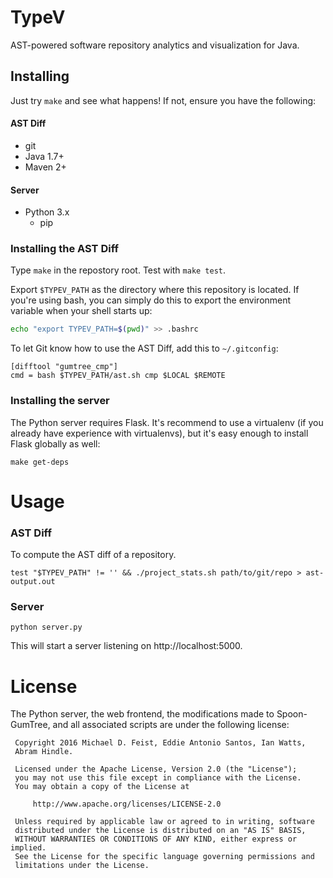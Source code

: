 # TypeV

AST-powered software repository analytics and visualization for Java.

## Installing

Just try `make` and see what happens! If not, ensure you have the
following:

#### AST Diff

 * git
 * Java 1.7+
 * Maven 2+

#### Server

 * Python 3.x
     - pip

### Installing the AST Diff

Type `make` in the repostory root. Test with `make test`.

Export `$TYPEV_PATH` as the directory where this repository is located.
If you're using bash, you can simply do this to export the environment
variable when your shell starts up:

```sh
echo "export TYPEV_PATH=$(pwd)" >> .bashrc
```

To let Git know how to use the AST Diff, add this to `~/.gitconfig`:

    [difftool "gumtree_cmp"]
    cmd = bash $TYPEV_PATH/ast.sh cmp $LOCAL $REMOTE

### Installing the server

The Python server requires Flask. It's recommend to use a virtualenv (if
you already have experience with virtualenvs), but it's easy enough to
install Flask globally as well:

    make get-deps

# Usage

### AST Diff

To compute the AST diff of a repository.

    test "$TYPEV_PATH" != '' && ./project_stats.sh path/to/git/repo > ast-output.out

### Server

    python server.py

This will start a server listening on http://localhost:5000.

# License

The Python server, the web frontend, the modifications made to
Spoon-GumTree, and all associated scripts are under the following
license:

     Copyright 2016 Michael D. Feist, Eddie Antonio Santos, Ian Watts,
     Abram Hindle.

     Licensed under the Apache License, Version 2.0 (the "License");
     you may not use this file except in compliance with the License.
     You may obtain a copy of the License at

         http://www.apache.org/licenses/LICENSE-2.0

     Unless required by applicable law or agreed to in writing, software
     distributed under the License is distributed on an "AS IS" BASIS,
     WITHOUT WARRANTIES OR CONDITIONS OF ANY KIND, either express or implied.
     See the License for the specific language governing permissions and
     limitations under the License.
